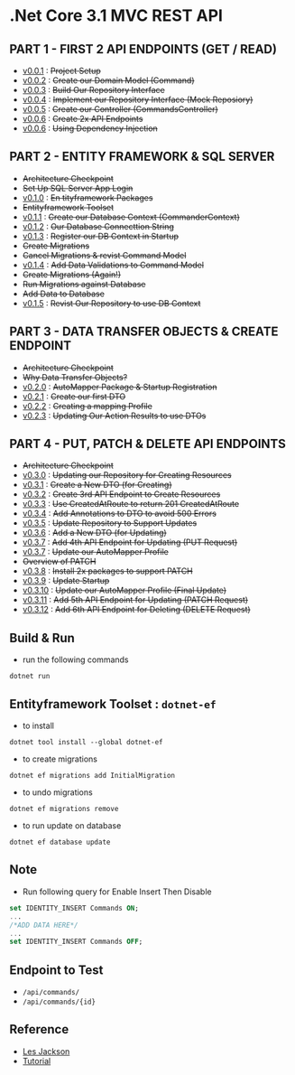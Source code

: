 # .Net Core 3.1 MVC REST API

## PART 1 - FIRST 2 API ENDPOINTS (GET / READ)
- [v0.0.1][v0.0.1] :  ~~Project Setup~~ 
- [v0.0.2][v0.0.2] :  ~~Create our Domain Model (Command)~~
- [v0.0.3][v0.0.3] :  ~~Build Our Repository Interface~~
- [v0.0.4][v0.0.4] :  ~~Implement our Repository Interface (Mock Reposiory)~~
- [v0.0.5][v0.0.5] :  ~~Create our Controller (CommandsController)~~
- [v0.0.6][v0.0.6] :  ~~Create 2x API Endpoints~~
- [v0.0.6][v0.0.6] :  ~~Using Dependency Injection~~

## PART 2 - ENTITY FRAMEWORK & SQL SERVER
- ~~Architecture Checkpoint~~
- ~~Set Up SQL Server App Login~~
- [v0.1.0][v0.1.0] :  ~~En tityframework Packages~~
- ~~Entityframework Toolset~~
- [v0.1.1][v0.1.1] :  ~~Create our Database Context (CommanderContext)~~
- [v0.1.2][v0.1.2] :  ~~Our Database Connecttion String~~
- [v0.1.3][v0.1.3] :  ~~Register our DB Context in Startup~~
- ~~Create Migrations~~
- ~~Cancel Migrations & revist Command Model~~
- [v0.1.4][v0.1.4] :  ~~Add Data Validations to Command Model~~
- ~~Create Migrations (Again!)~~
- ~~Run Migrations against Database~~
- ~~Add Data to Database~~
- [v0.1.5][v0.1.5] :  ~~Revist Our Repository to use DB Context~~

## PART 3 - DATA TRANSFER OBJECTS & CREATE ENDPOINT
- ~~Architecture Checkpoint~~
- ~~Why Data Transfer Objects?~~
- [v0.2.0][v0.2.0]  : ~~AutoMapper Package & Startup Registration~~
- [v0.2.1][v0.2.1] : ~~Create our first DTO~~
- [v0.2.2][v0.2.2] : ~~Creating a mapping Profile~~
- [v0.2.3][v0.2.3] : ~~Updating Our Action Results to use DTOs~~

## PART 4 - PUT, PATCH & DELETE API ENDPOINTS
- ~~Architecture Checkpoint~~
- [v0.3.0][v0.3.0] :   ~~Updating our Repository for Creating Resources~~
- [v0.3.1][v0.3.1] :  ~~Create a New DTO (for Creating)~~
- [v0.3.2][v0.3.2] :  ~~Create 3rd API Endpoint to Create Resources~~
- [v0.3.3][v0.3.3] :  ~~Use CreatedAtRoute to return 201 CreatedAtRoute~~
- [v0.3.4][v0.3.4] :  ~~Add Annotations to DTO to avoid 500 Errors~~
- [v0.3.5][v0.3.5] :  ~~Update Repository to Support Updates~~
- [v0.3.6][v0.3.6] :  ~~Add a New DTO (for Updating)~~
- [v0.3.7][v0.3.7] :  ~~Add 4th API Endpoint for Updating (PUT Request)~~
- [v0.3.7][v0.3.7] :  ~~Update our AutoMapper Profile~~
- ~~Overview of PATCH~~
- [v0.3.8][v0.3.8] :  ~~Install 2x packages to support PATCH~~
- [v0.3.9][v0.3.9] :  ~~Update Startup~~
- [v0.3.10][v0.3.10] :  ~~Update our AutoMapper Profile (Final Update)~~
- [v0.3.11][v0.3.11] :  ~~Add 5th API Endpoint for Updating (PATCH Request)~~
- [v0.3.12][v0.3.12] :  ~~Add 6th API Endpoint for Deleting (DELETE Request)~~


## Build & Run
 - run the following commands

```shell
dotnet run
```

##  Entityframework Toolset : `dotnet-ef`
 - to install

 ```shell
 dotnet tool install --global dotnet-ef
 ```
  
  - to create migrations

 ```shell
 dotnet ef migrations add InitialMigration
 ```

  -  to undo migrations

```shell
dotnet ef migrations remove
```

  - to run update on database

```shell
dotnet ef database update
```

## Note
- Run following query for Enable Insert Then Disable

```sql
set IDENTITY_INSERT Commands ON;
...
/*ADD DATA HERE*/
...
set IDENTITY_INSERT Commands OFF;
```


## Endpoint to Test
 - `/api/commands/`
 - `/api/commands/{id}`


## Reference
 - [Les Jackson][les-jackson-youtube] 
 - [Tutorial][tutorial]


[les-jackson-youtube]: https://www.youtube.com/channel/UCIMRGVXufHT69s1uaHHYJIA
[tutorial]: https://www.youtube.com/watch?v=fmvcAzHpsk8

[v0.0.1]: http://ginno.synology.me:3000/EDUCATION/Commander/src/v0.0.1
[v0.0.2]: http://ginno.synology.me:3000/EDUCATION/Commander/src/v0.0.2
[v0.0.3]: http://ginno.synology.me:3000/EDUCATION/Commander/src/v0.0.3
[v0.0.4]: http://ginno.synology.me:3000/EDUCATION/Commander/src/v0.0.4
[v0.0.5]: http://ginno.synology.me:3000/EDUCATION/Commander/src/v0.0.5
[v0.0.6]: http://ginno.synology.me:3000/EDUCATION/Commander/src/v0.0.6
[v0.1.0]: http://ginno.synology.me:3000/EDUCATION/Commander/src/v0.1.0
[v0.1.1]: http://ginno.synology.me:3000/EDUCATION/Commander/src/v0.1.1
[v0.1.2]: http://ginno.synology.me:3000/EDUCATION/Commander/src/v0.1.2
[v0.1.3]: http://ginno.synology.me:3000/EDUCATION/Commander/src/v0.1.3
[v0.1.4]: http://ginno.synology.me:3000/EDUCATION/Commander/src/v0.1.4
[v0.1.5]: http://ginno.synology.me:3000/EDUCATION/Commander/src/v0.1.5
[v0.2.0]: http://ginno.synology.me:3000/EDUCATION/Commander/src/v0.2.0
[v0.2.1]: http://ginno.synology.me:3000/EDUCATION/Commander/src/v0.2.1
[v0.2.2]: http://ginno.synology.me:3000/EDUCATION/Commander/src/v0.2.2
[v0.2.3]: http://ginno.synology.me:3000/EDUCATION/Commander/src/v0.2.3
[v0.3.0]: http://ginno.synology.me:3000/EDUCATION/Commander/src/v0.3.0
[v0.3.1]: http://ginno.synology.me:3000/EDUCATION/Commander/src/v0.3.1
[v0.3.2]: http://ginno.synology.me:3000/EDUCATION/Commander/src/v0.3.2
[v0.3.3]: http://ginno.synology.me:3000/EDUCATION/Commander/src/v0.3.3
[v0.3.4]: http://ginno.synology.me:3000/EDUCATION/Commander/src/v0.3.4
[v0.3.5]: http://ginno.synology.me:3000/EDUCATION/Commander/src/v0.3.5
[v0.3.6]: http://ginno.synology.me:3000/EDUCATION/Commander/src/v0.3.6
[v0.3.7]: http://ginno.synology.me:3000/EDUCATION/Commander/src/v0.3.7
[v0.3.8]: http://ginno.synology.me:3000/EDUCATION/Commander/src/v0.3.8
[v0.3.9]: http://ginno.synology.me:3000/EDUCATION/Commander/src/v0.3.9
[v0.3.10]: http://ginno.synology.me:3000/EDUCATION/Commander/src/v0.3.10
[v0.3.11]: http://ginno.synology.me:3000/EDUCATION/Commander/src/v0.3.11
[v0.3.12]: http://ginno.synology.me:3000/EDUCATION/Commander/src/v0.3.12